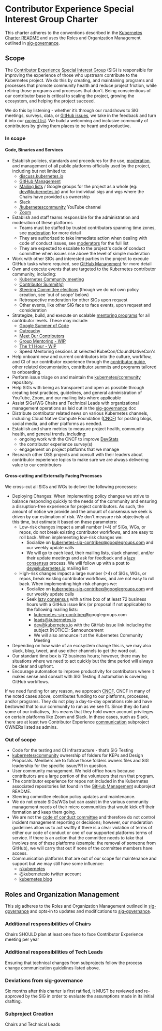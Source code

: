 # Contributor Experience Special Interest Group Charter

This charter adheres to the conventions described in the [Kubernetes Charter README] and uses the Roles and Organization Management outlined in [sig-governance].

## Scope

The [Contributor Experience Special Interest Group] (SIG) is responsible for improving the experience of those who upstream contribute to the Kubernetes project. We do this by creating, and maintaining programs and processes that promote community health and reduce project friction, while retiring those programs and processes that don't. Being conscientious of our contributor base is critical to scaling the project, growing the ecosystem, and helping the project succeed.

We do this by listening - whether it’s through our roadshows to SIG meetings, surveys, data, or [GitHub issues], we take in the feedback and turn it into our [project list]. We build a welcoming and inclusive community of contributors by giving them places to be heard and productive.

### In scope

#### Code, Binaries and Services

- Establish policies, standards and procedures for the use, [moderation], and management of all public platforms officially used by the project, including but not limited to:
  - [discuss.kubernetes.io]
  - [GitHub Management]
  - [Mailing lists] / Google groups for the project as a whole (eg: dev@kubernetes.io) and for individual sigs and wgs where the Chairs have provided us ownership
  - [Slack]
  - [/kubernetescommunity] YouTube channel
  - [Zoom]
- Establish and staff teams responsible for the administration and moderation of these platforms
  - Teams must be staffed by trusted contributors spanning time zones, see [moderation] for more detail
  - They are authorized to take immediate action when dealing with code of conduct issues, see [moderators] for the full list
  - They are expected to escalate to the project's code of conduct committee when issues rise above the level of simple moderation
- Work with other SIGs and interested parties in the project to execute GitHub tasks where required, see [GitHub Management] for more detail
- Own and execute events that are targeted to the Kubernetes contributor community, including:
  - [Kubernetes Community meeting]
  - [Contributor Summit(s)]
  - [Steering Committee elections] (though we do not own policy creation, see 'out of scope' below)
  - Retrospective moderation for other SIGs upon request
  - Other events, like other SIG face to face events, upon request and consideration
- Strategize, build, and execute on scalable [mentoring programs] for all contributor levels. These may include:
  - [Google Summer of Code]
  - [Outreachy]
  - [Meet Our Contributors]
  - [Group Mentoring - WIP]
  - [The 1:1 Hour - WIP]
  - Speed Mentoring sessions at selected KubeCon/CloundNativeCon's
- Help onboard new and current contributors into the culture, workflow, and CI of our contributor experience through the [contributor guide], other related documentation, [contributor summits] and programs tailored to onboarding.
- Perform issue triage on and maintain the [kubernetes/community] repository.  
- Help SIGs with being as transparent and open as possible through creating best practices, guidelines, and general administration of YouTube, Zoom, and our mailing lists where applicable
- Assist SIGs/WG Chairs and Technical Leads with organizational management operations as laid out in the [sig-governance] doc
- Distribute contributor related news on various Kubernetes channels, including Cloud Native Compute Foundation ([CNCF]) for posting blogs, social media, and other platforms as needed.
- Establish and share metrics to measure project health, community health, and general trends, including:
  - ongoing work with the CNCF to improve [DevStats]
  - the contributor experience survey(s)
  - engagement on project platforms that we manage
- Research other OSS projects and consult with their leaders about contributor experience topics to make sure we are always delivering value to our contributors

#### Cross-cutting and Externally Facing Processes

We cross-cut all SIGs and WGs to deliver the following processes:

- Deploying Changes:
  When implementing policy changes we strive to balance responding quickly to the needs of the community and ensuring a disruption-free experience for project contributors. As such, the amount of notice we provide and the amount of consensus we seek is driven by our estimation of risk. We don't measure risk objectively at this time, but estimate it based on these parameters:
  - Low-risk changes impact a small number (<4) of SIGs, WGs, or repos, do not break existing contributor workflows, and are easy to roll back. When implementing low-risk changes we:
    - Socialize on kubernetes-sig-contribex@googlegroups.com and our weekly update calls
    - We will go to each lead, their mailing lists, slack channel, and/or their update meetings and ask for feedback and a [lazy consensus] process. We will follow up with a post to [dev@kubernetes.io] mailing list
  - High-risk changes impact a large number (>4) of SIGs, WGs, or repos, break existing contributor workflows, and are not easy to roll back. When implementing high-risk changes we:
    - Socialize on kubernetes-sig-contribex@googlegroups.com and our weekly update calls
    - Seek [lazy consensus] with a time box of at least 72 business hours with a GitHub issue link (or proposal if not applicable) to the following mailing lists:
        - [kubernetes-sig-contribex@]googlegroups.com
        - leads@kubernetes.io
        - [dev@kubernetes.io] with the GitHub issue link including the subject [NOTICE]: $announcement
        - We will also announce it at the Kubernetes Community Meeting
- Depending on how wide of an ecosystem change this is, we may also slack, blog, tweet, and use other channels to get the word out.
- Our standard time box is 72 business hours; however, there may be situations where we need to act quickly but the time period will always be clear and upfront.
- Encourage automation to improve productivity for contributors where it makes sense and consult with SIG Testing if automation is covering GitHub workflows.

If we need funding for any reason, we approach [CNCF].
CNCF in many of the noted cases above, contributes funding to our platforms, processes, and/or programs. They do not play a day-to-day operations role and have bestowed that to our community to run as we see fit. Since they do fund some of our initiatives, this means that they hold owner account privileges on certain platforms like Zoom and Slack. In these cases, such as Slack, there are at least two Contributor Experience [communication] subproject OWNERs listed as admins.

### Out of scope

- Code for the testing and CI infrastructure - that’s SIG Testing
- [kubernetes/community]  ownership of folders for KEPs and Design Proposals. Members are to follow those folders owners files and SIG leadership for the specific issue/PR in question.
- User community management. We hold office hours because contributors are a large portion of the volunteers that run that program.
- The contributor experience for repos not included in the Kubernetes associated repositories list found in the [GitHub Management] subproject README.
- Steering committee election policy updates and maintenance.
- We do not create SIGs/WGs but can assist in the various community management needs of their micro communities that would kick off their formation and keep them going.
- We are not the [code of conduct committee] and therefore do not control incident management reporting or decisions; however, our moderation guidelines allow us to act swiftly if there is a clear violation of terms of either our code of conduct or one of our supported platforms terms of service. If there is an action that the committee needs to take that involves one of these platforms (example: the removal of someone from GitHub), we will carry that out if none of the committee members have access.
- Communication platforms that are out of our scope for maintenance and support but we may still have some influence:
    - [r/kubernetes]
    - [@kubernetesio] twitter account
    - [kubernetes blog]

## Roles and Organization Management

This sig adheres to the Roles and Organization Management outlined in [sig-governance]
and opts-in to updates and modifications to [sig-governance].


### Additional responsibilities of Chairs

Chairs SHOULD plan at least one face to face Contributor Experience meeting per year

### Additional responsibilities of Tech Leads

Ensuring that technical changes from subprojects follow the process change communication guidelines listed above.

### Deviations from sig-governance
Six months after this charter is first ratified, it MUST be reviewed and re-approved by the SIG in order to evaluate the assumptions made in its initial drafting.

### Subproject Creation
Chairs and Technical Leads

[sig-governance]: https://git.k8s.io/community/committee-steering/governance/sig-governance.md
[Kubernetes Charter README]: https://git.k8s.io/community/committee-steering/governance/README.md
[lazy consensus]: http://en.osswiki.info/concepts/lazy_consensus
[Contributor Experience Special Interest Group]: https://groups.google.com/forum/#!forum/kubernetes-sig-contribex
[dev@kubernetes.io]: https://groups.google.com/a/kubernetes.io/group/dev
[@kubernetesio]: https://www.twitter.com/kubernetesio
[r/kubernetes]: https://kubernetes.reddit.com
[Google Summer of Code]: https://git.k8s.io/community/mentoring/programs/google-summer-of-code.md
[Outreachy]: https://git.k8s.io/community/mentoring/programs/outreachy.md
[Meet Our Contributors]:  https://git.k8s.io/community/mentoring/programs/meet-our-contributors.md
[Group Mentoring - WIP]:  https://git.k8s.io/community/mentoring/programs/group-mentoring.md
[The 1:1 Hour - WIP]: https://git.k8s.io/community/mentoring/programs/the1-on-1hour.md
[kubernetes/community]: https://git.k8s.io/community/
[Contributor Summit(s)]: https://git.k8s.io/community/events/2018/12-contributor-summit
[contributor summits]: https://git.k8s.io/community/events/2018/12-contributor-summit
[DevStats]: https://k8s.cncf.devstats.io
[kubernetes-sig-contribex@]: https://groups.google.com/forum/#!forum/kubernetes-sig-contribex
[kubernetes blog]: https://www.kubernetes.io/blog
[GitHub Management]: https://git.k8s.io/community/github-management
[communication]: https://git.k8s.io/community/communication
[CNCF]: https://cncf.io
[GitHub issues]: https://github.com/kubernetes/community/issues
[project list]: https://github.com/orgs/kubernetes/projects/1
[Kubernetes Community meeting]: https://docs.google.com/document/d/1VQDIAB0OqiSjIHI8AWMvSdceWhnz56jNpZrLs6o7NJY/edit
[mentoring programs]: https://git.k8s.io/community/mentoring
[Steering Committee elections]: https://git.k8s.io/community/events/elections
[Slack]: https://git.k8s.io/community/communication/slack-guidelines.md
[Zoom]: https://git.k8s.io/community/communication/zoom-guidelines.md
[/kubernetescommunity]: https://www.youtube.com/kubernetescommunity
[discuss.kubernetes.io]: https://discuss.kubernetes.io
[contributor guide]: https://git.k8s.io/community/contributors/guide
[moderation]: https://git.k8s.io/community/communication/moderation.md
[code of conduct committee]: https://git.k8s.io/community/committee-code-of-conduct
[Mailing lists]: https://git.k8s.io/community/communication/moderation.md#specific-guidelines
[moderators]: https://git.k8s.io/community/communication/moderators.md
